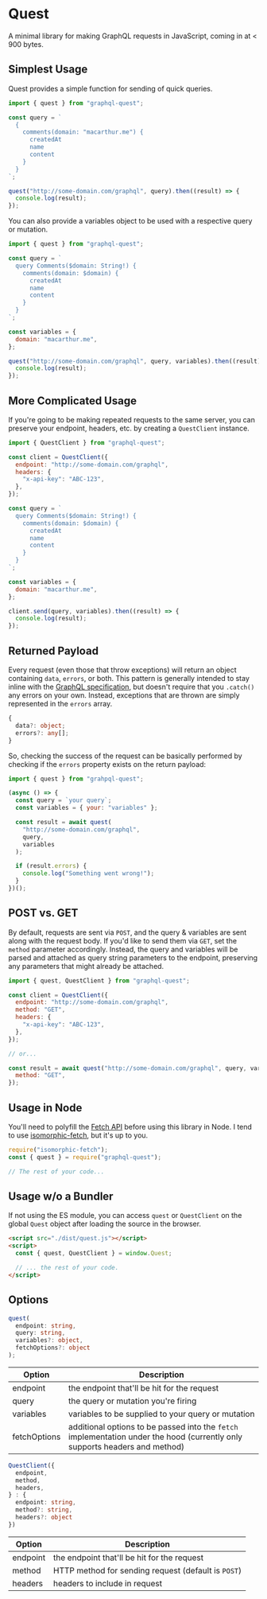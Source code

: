 # Quest

A minimal library for making GraphQL requests in JavaScript, coming in at < 900 bytes.

## Simplest Usage

Quest provides a simple function for sending of quick queries.

```js
import { quest } from "graphql-quest";

const query = `
  {
    comments(domain: "macarthur.me") {
      createdAt
      name
      content
    }
  }
`;

quest("http://some-domain.com/graphql", query).then((result) => {
  console.log(result);
});
```

You can also provide a variables object to be used with a respective query or mutation.

```js
import { quest } from "graphql-quest";

const query = `
  query Comments($domain: String!) {
    comments(domain: $domain) {
      createdAt
      name
      content
    }
  }
`;

const variables = {
  domain: "macarthur.me",
};

quest("http://some-domain.com/graphql", query, variables).then((result) => {
  console.log(result);
});
```

## More Complicated Usage

If you're going to be making repeated requests to the same server, you can preserve your endpoint, headers, etc. by creating a `QuestClient` instance.

```js
import { QuestClient } from "graphql-quest";

const client = QuestClient({
  endpoint: "http://some-domain.com/graphql",
  headers: {
    "x-api-key": "ABC-123",
  },
});

const query = `
  query Comments($domain: String!) {
    comments(domain: $domain) {
      createdAt
      name
      content
    }
  }
`;

const variables = {
  domain: "macarthur.me",
};

client.send(query, variables).then((result) => {
  console.log(result);
});
```

## Returned Payload

Every request (even those that throw exceptions) will return an object containing `data`, `errors`, or both. This pattern is generally intended to stay inline with the [GraphQL specification](https://graphql.org/learn/serving-over-http/#response), but doesn't require that you `.catch()` any errors on your own. Instead, exceptions that are thrown are simply represented in the `errors` array.

```ts
{
  data?: object;
  errors?: any[];
}
```

So, checking the success of the request can be basically performed by checking if the `errors` property exists on the return payload:

```js
import { quest } from "grahpql-quest";

(async () => {
  const query = `your query`;
  const variables = { your: "variables" };

  const result = await quest(
    "http://some-domain.com/graphql",
    query,
    variables
  );

  if (result.errors) {
    console.log("Something went wrong!");
  }
})();
```

## POST vs. GET

By default, requests are sent via `POST`, and the query & variables are sent along with the request body. If you'd like to send them via `GET`, set the `method` parameter accordingly. Instead, the query and variables will be parsed and attached as query string parameters to the endpoint, preserving any parameters that might already be attached.

```js
import { quest, QuestClient } from "graphql-quest";

const client = QuestClient({
  endpoint: "http://some-domain.com/graphql",
  method: "GET",
  headers: {
    "x-api-key": "ABC-123",
  },
});

// or...

const result = await quest("http://some-domain.com/graphql", query, variables, {
  method: "GET",
});
```

## Usage in Node

You'll need to polyfill the [Fetch API](https://developer.mozilla.org/en-US/docs/Web/API/Fetch_API) before using this library in Node. I tend to use [isomorphic-fetch](https://www.npmjs.com/package/isomorphic-fetch), but it's up to you.

```js
require("isomorphic-fetch");
const { quest } = require("graphql-quest");

// The rest of your code...
```

## Usage w/o a Bundler

If not using the ES module, you can access `quest` or `QuestClient` on the global `Quest` object after loading the source in the browser.

```html
<script src="./dist/quest.js"></script>
<script>
  const { quest, QuestClient } = window.Quest;

  // ... the rest of your code.
</script>
```

## Options

```ts
quest(
  endpoint: string,
  query: string,
  variables?: object,
  fetchOptions?: object
);
```

| Option       | Description                                                                                                                 |
| ------------ | --------------------------------------------------------------------------------------------------------------------------- |
| endpoint     | the endpoint that'll be hit for the request                                                                                 |
| query        | the query or mutation you're firing                                                                                         |
| variables    | variables to be supplied to your query or mutation                                                                          |
| fetchOptions | additional options to be passed into the `fetch` implementation under the hood (currently only supports headers and method) |

```ts
QuestClient({
  endpoint,
  method,
  headers,
} : {
  endpoint: string,
  method?: string,
  headers?: object
})
```

| Option   | Description                                         |
| -------- | --------------------------------------------------- |
| endpoint | the endpoint that'll be hit for the request         |
| method   | HTTP method for sending request (default is `POST`) |
| headers  | headers to include in request                       |
